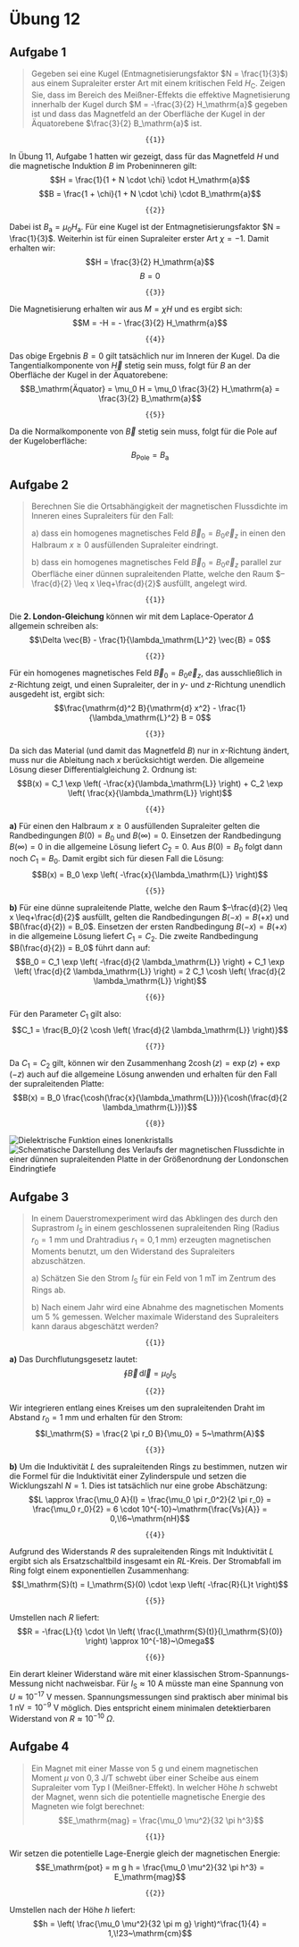 <!--
author:   Hartmut Stöcker
email:    hartmut.stoecker@physik.tu-freiberg.de
version:  0.2
language: de
narrator: Deutsch Female
comment:  Struktur der Materie 2 - Übung 12

@style
.lia-toc__bottom {
    display: none;
}
@end

import: https://raw.githubusercontent.com/liaTemplates/KekuleJS/master/README.md
import: https://github.com/liascript/CodeRunner
import: https://raw.githubusercontent.com/LiaTemplates/Pyodide/master/README.md
-->


# Übung 12


## Aufgabe 1

> Gegeben sei eine Kugel (Entmagnetisierungsfaktor $N = \frac{1}{3}$) aus einem Supraleiter erster Art mit einem kritischen Feld $H_\mathrm{C}$. Zeigen Sie, dass im Bereich des Meißner-Effekts die effektive Magnetisierung innerhalb der Kugel durch $M = -\frac{3}{2} H_\mathrm{a}$ gegeben ist und dass das Magnetfeld an der Oberfläche der Kugel in der Äquatorebene $\frac{3}{2} B_\mathrm{a}$ ist.

                                      {{1}}
In Übung 11, Aufgabe 1 hatten wir gezeigt, dass für das Magnetfeld $H$ und die magnetische Induktion $B$ im Probeninneren gilt:
$$H = \frac{1}{1 + N \cdot \chi} \cdot H_\mathrm{a}$$
$$B = \frac{1 + \chi}{1 + N \cdot \chi} \cdot B_\mathrm{a}$$

                                      {{2}}
Dabei ist $B_\mathrm{a} = \mu_0 H_\mathrm{a}$. Für eine Kugel ist der Entmagnetisierungsfaktor $N = \frac{1}{3}$. Weiterhin ist für einen Supraleiter erster Art $\chi = -1$. Damit erhalten wir:
$$H = \frac{3}{2} H_\mathrm{a}$$
$$B = 0$$

                                      {{3}}
Die Magnetisierung erhalten wir aus $M = \chi H$ und es ergibt sich:
$$M = -H = - \frac{3}{2} H_\mathrm{a}$$

                                      {{4}}
Das obige Ergebnis $B = 0$ gilt tatsächlich nur im Inneren der Kugel. Da die Tangentialkomponente von $\vec{H}$ stetig sein muss, folgt für $B$ an der Oberfläche der Kugel in der Äquatorebene:
$$B_\mathrm{Äquator} = \mu_0 H = \mu_0 \frac{3}{2} H_\mathrm{a} = \frac{3}{2} B_\mathrm{a}$$

                                      {{5}}
Da die Normalkomponente von $\vec{B}$ stetig sein muss, folgt für die Pole auf der Kugeloberfläche:
$$B_\mathrm{Pole} = B_\mathrm{a}$$


## Aufgabe 2 

> Berechnen Sie die Ortsabhängigkeit der magnetischen Flussdichte im Inneren eines Supraleiters für den Fall:
>
> a) dass ein homogenes magnetisches Feld $\vec{B}_0 = B_0 \vec{e}_z$ in einen den Halbraum $x \geq 0$ ausfüllenden Supraleiter eindringt.
>
> b) dass ein homogenes magnetisches Feld $\vec{B}_0 = B_0 \vec{e}_z$ parallel zur Oberfläche einer dünnen supraleitenden Platte, welche den Raum $–\frac{d}{2} \leq x \leq+\frac{d}{2}$ ausfüllt, angelegt wird.


                                      {{1}}
Die **2. London-Gleichung** können wir mit dem Laplace-Operator $\Delta$ allgemein schreiben als:
$$\Delta \vec{B} - \frac{1}{\lambda_\mathrm{L}^2} \vec{B} = 0$$

                                      {{2}}
Für ein homogenes magnetisches Feld $\vec{B}_0 = B_0 \vec{e}_z$, das ausschließlich in $z$-Richtung zeigt, und einen Supraleiter, der in $y$- und $z$-Richtung unendlich ausgedeht ist, ergibt sich:
$$\frac{\mathrm{d}^2 B}{\mathrm{d} x^2} - \frac{1}{\lambda_\mathrm{L}^2} B = 0$$

                                      {{3}}
Da sich das Material (und damit das Magnetfeld $B$) nur in $x$-Richtung ändert, muss nur die Ableitung nach $x$ berücksichtigt werden. Die allgemeine Lösung dieser Differentialgleichung 2. Ordnung ist:
$$B(x) = C_1 \exp \left( -\frac{x}{\lambda_\mathrm{L}} \right) + C_2 \exp \left( \frac{x}{\lambda_\mathrm{L}} \right)$$

                                      {{4}}
**a)** Für einen den Halbraum $x \geq 0$ ausfüllenden Supraleiter gelten die Randbedingungen $B(0) = B_0$ und $B(\infty) = 0$. Einsetzen der Randbedingung $B(\infty) = 0$ in die allgemeine Lösung liefert $C_2 = 0$. Aus $B(0) = B_0$ folgt dann noch $C_1 = B_0$. Damit ergibt sich für diesen Fall die Lösung:
$$B(x) = B_0 \exp \left( -\frac{x}{\lambda_\mathrm{L}} \right)$$

                                      {{5}}
**b)** Für eine dünne supraleitende Platte, welche den Raum $–\frac{d}{2} \leq x \leq+\frac{d}{2}$ ausfüllt, gelten die Randbedingungen $B(-x) = B(+x)$ und $B(\frac{d}{2}) = B_0$. Einsetzen der ersten Randbedingung $B(-x) = B(+x)$ in die allgemeine Lösung liefert $C_1 = C_2$. Die zweite Randbedingung $B(\frac{d}{2}) = B_0$ führt dann auf:
$$B_0 = C_1 \exp \left( -\frac{d}{2 \lambda_\mathrm{L}} \right) + C_1 \exp \left( \frac{d}{2 \lambda_\mathrm{L}} \right) = 2 C_1 \cosh \left( \frac{d}{2 \lambda_\mathrm{L}} \right)$$

                                      {{6}}
Für den Parameter $C_1$ gilt also:
$$C_1 = \frac{B_0}{2 \cosh \left( \frac{d}{2 \lambda_\mathrm{L}} \right)}$$

                                      {{7}}
Da $C_1 = C_2$ gilt, können wir den Zusammenhang $2 \cosh(z) = \exp(z) + \exp(-z)$ auch auf die allgemeine Lösung anwenden und erhalten für den Fall der supraleitenden Platte:
$$B(x) = B_0 \frac{\cosh(\frac{x}{\lambda_\mathrm{L}})}{\cosh(\frac{d}{2 \lambda_\mathrm{L}})}$$

                                      {{8}}
![Dielektrische Funktion eines Ionenkristalls](Bilder/Magnetfeld_Halbraum.png "Exponentieller Abfall der magnetischen Flussdichte $B(x)$ als Funktion des Abstandes $x$ von der Oberfläche eines massiven Supraleiter. Das externe Feld ist in $z$-Richtung angelegt, der Supraleiter erstreckt sich im Halbraum $x \geq 0$. *Quelle: Rudolf Gross und Achim Marx, Vorlesungsskript Festkörperphysik, 2008*")
![Schematische Darstellung des Verlaufs der magnetischen Flussdichte in einer dünnen supraleitenden Platte in der Größenordnung der Londonschen Eindringtiefe](Bilder/Magnetfeld_Platte.png "Schematische Darstellung des Verlaufs der magnetischen Flussdichte in einer dünnen supraleitenden Platte der Dicke $d$ in der Größenordnung der London’schen Eindringtiefe $\lambda_\mathrm{L}$. Die Platte liegt in der $yz$-Ebene, das äußere Magnetfeld ist parallel zur $z$-Achse angelegt. Die Flussdichte nimmt im Zentrum der Schicht nicht auf Null ab. *Quelle: Rudolf Gross und Achim Marx, Vorlesungsskript Festkörperphysik, 2008*")


## Aufgabe 3

> In einem Dauerstromexperiment wird das Abklingen des durch den Suprastrom $I_\mathrm{S}$ in einem geschlossenen supraleitenden Ring (Radius $r_0 = 1~\mathrm{mm}$ und Drahtradius $r_1 = 0,\!1~\mathrm{mm}$) erzeugten magnetischen Moments benutzt, um den Widerstand des Supraleiters abzuschätzen.
>
> a) Schätzen Sie den Strom $I_\mathrm{S}$ für ein Feld von $1~\mathrm{mT}$ im Zentrum des Rings ab.
>
> b) Nach einem Jahr wird eine Abnahme des magnetischen Moments um $5~\%$ gemessen. Welcher maximale Widerstand des Supraleiters kann daraus abgeschätzt werden?


                                      {{1}}
**a)** Das Durchflutungsgesetz lautet:
$$\oint \vec{B} \, \mathrm{d} \vec{l} = \mu_0 I_\mathrm{S}$$

                                      {{2}}
Wir integrieren entlang eines Kreises um den supraleitenden Draht im Abstand $r_0 = 1~\mathrm{mm}$ und erhalten für den Strom:
$$I_\mathrm{S} = \frac{2 \pi r_0 B}{\mu_0} = 5~\mathrm{A}$$

                                      {{3}}
**b)** Um die Induktivität $L$ des supraleitenden Rings zu bestimmen, nutzen wir die Formel für die Induktivität einer Zylinderspule und setzen die Wicklungszahl $N=1$. Dies ist tatsächlich nur eine grobe Abschätzung:
$$L \approx \frac{\mu_0 A}{l} = \frac{\mu_0 \pi r_0^2}{2 \pi r_0} = \frac{\mu_0 r_0}{2} = 6 \cdot 10^{-10}~\mathrm{\frac{Vs}{A}} = 0,\!6~\mathrm{nH}$$

                                      {{4}}
Aufgrund des Widerstands $R$ des supraleitenden Rings mit Induktivität $L$ ergibt sich als Ersatzschaltbild insgesamt ein $RL$-Kreis. Der Stromabfall im Ring folgt einem exponentiellen Zusammenhang:
$$I_\mathrm{S}(t) = I_\mathrm{S}(0) \cdot \exp \left( -\frac{R}{L}t \right)$$

                                      {{5}}
Umstellen nach $R$ liefert:
$$R = -\frac{L}{t} \cdot \ln \left( \frac{I_\mathrm{S}(t)}{I_\mathrm{S}(0)} \right) \approx 10^{-18}~\Omega$$

                                      {{6}}
Ein derart kleiner Widerstand wäre mit einer klassischen Strom-Spannungs-Messung nicht nachweisbar. Für $I_\mathrm{S} \approx 10~\mathrm{A}$ müsste man eine Spannung von $U \approx 10^{-17}~\mathrm{V}$ messen. Spannungsmessungen sind praktisch aber minimal bis $1~\mathrm{nV} = 10^{-9}~\mathrm{V}$ möglich. Dies entspricht einem minimalen detektierbaren Widerstand von $R \approx 10^{-10}~\Omega$.


## Aufgabe 4

> Ein Magnet mit einer Masse von $5~\mathrm{g}$ und einem magnetischen Moment $\mu$ von $0,\!3~\mathrm{J/T}$ schwebt über einer Scheibe aus einem Supraleiter vom Typ I (Meißner-Effekt). In welcher Höhe $h$ schwebt der Magnet, wenn sich die potentielle magnetische Energie des Magneten wie folgt berechnet:
> $$E_\mathrm{mag} = \frac{\mu_0 \mu^2}{32 \pi h^3}$$


                                      {{1}}
Wir setzen die potentielle Lage-Energie gleich der magnetischen Energie:
$$E_\mathrm{pot} = m g h = \frac{\mu_0 \mu^2}{32 \pi h^3} = E_\mathrm{mag}$$

                                      {{2}}
Umstellen nach der Höhe $h$ liefert: 
$$h = \left( \frac{\mu_0 \mu^2}{32 \pi m g} \right)^\frac{1}{4} = 1,\!23~\mathrm{cm}$$